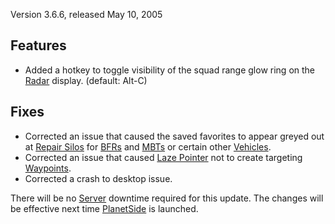 Version 3.6.6, released May 10, 2005

## Features

- Added a hotkey to toggle visibility of the squad range glow ring on
  the [Radar](Radar.md) display. (default: Alt-C)

## Fixes

- Corrected an issue that caused the saved favorites to appear greyed
  out at [Repair Silos](Repair_Silo.md) for
  [BFRs](../vehicles/BattleFrame_Robotics.md) and [MBTs](MBT.md) or certain other
  [Vehicles](../vehicles/Vehicle.md).
- Corrected an issue that caused [Laze
  Pointer](../weapons/Laze_Pointer.md) not to create targeting
  [Waypoints](../terminology/Waypoint.md).
- Corrected a crash to desktop issue.

There will be no [Server](Server.md) downtime required for this
update. The changes will be effective next time
[PlanetSide](../etc/PlanetSide.md) is launched.

<!--[category:Patches](category:Patches.md)-->
